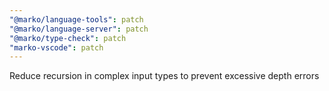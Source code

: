 ```yaml
---
"@marko/language-tools": patch
"@marko/language-server": patch
"@marko/type-check": patch
"marko-vscode": patch
---
```


Reduce recursion in complex input types to prevent excessive depth errors

